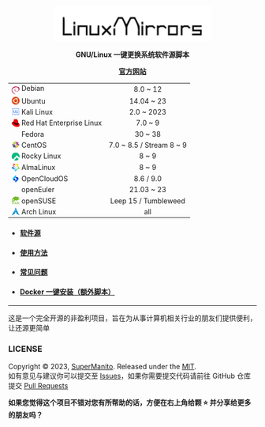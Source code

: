 <p align="center">
  <a href="https://linuxmirrors.cn">
    <img src="./docs/assets/images/logo.png" width="320" alt="Material for MkDocs">
  </a>
</p>
<p align="center">
  <strong>
    GNU/Linux 一键更换系统软件源脚本
  </strong>
</p>
<p align="center">
  <strong>
    <a href="https://linuxmirrors.cn">官方网站</a>
  </strong>
</p>

<table align="center">
<tr>
    <td><a href="https://www.debian.org" target="_blank"><img src="./docs/assets/images/icon/debian.svg" width="16" height="16" style="vertical-align: -0.45em"></a>&nbsp;Debian</td>
    <td align="center">8.0 ~ 12</td>
</tr>
<tr>
    <td><a href="https://cn.ubuntu.com" target="_blank"><img src="./docs/assets/images/icon/ubuntu.svg" width="16" height="16" style="vertical-align: -0.15em"></a>&nbsp;Ubuntu</td>
    <td align="center">14.04 ~ 23</td>
</tr>
<tr>
    <td><a href="https://www.kali.org" target="_blank"><img src="./docs/assets/images/icon/kali-linux.svg" width="16" height="16" style="vertical-align: -0.15em"></a>&nbsp;Kali Linux</td>
    <td align="center">2.0 ~ 2023</td>
</tr>
<tr>
    <td><a href="https://access.redhat.com/products/red-hat-enterprise-linux" target="_blank"><img src="./docs/assets/images/icon/redhat.svg" width="16" height="16" style="vertical-align: -0.15em"></a>&nbsp;Red Hat Enterprise Linux</td>
    <td align="center">7.0 ~ 9</td>
</tr>
<tr>
    <td><a href="https://fedoraproject.org/zh-Hans" target="_blank"><img src="./docs/assets/images/icon/fedora.ico" width="16" height="16" style="vertical-align: -0.15em"></a>&nbsp;Fedora</td>
    <td align="center">30 ~ 38</td>
</tr>
<tr>
    <td><a href="https://www.centos.org/centos-linux" target="_blank"><img src="./docs/assets/images/icon/centos.svg" width="16" height="16" style="vertical-align: -0.15em"></a>&nbsp;CentOS</td>
    <td align="center">7.0 ~ 8.5 / Stream 8 ~ 9</td>
</tr>
<tr>
    <td><a href="https://rockylinux.org/zh_CN" target="_blank"><img src="./docs/assets/images/icon/rocky-linux.svg" width="16" height="16" style="vertical-align: -0.25em"></a>&nbsp;Rocky Linux</td>
    <td align="center">8 ~ 9</td>
</tr>
<tr>
    <td><a href="https://almalinux.org/zh-hans" target="_blank"><img src="./docs/assets/images/icon/almalinux.svg" width="16" height="16" style="vertical-align: -0.25em"></a>&nbsp;AlmaLinux</td>
    <td align="center">8 ~ 9</td>
</tr>
<tr>
    <td><a href="https://www.opencloudos.org" target="_blank"><img src="./docs/assets/images/icon/opencloudos.png" width="16" height="16" style="vertical-align: -0.25em"></a>&nbsp;OpenCloudOS</td>
    <td align="center">8.6 / 9.0</td>
</tr>
<tr>
    <td><a href="https://www.openeuler.org/zh" target="_blank"><img src="./docs/assets/images/icon/openeuler.ico" width="16" height="16" style="vertical-align: -0.15em"></a>&nbsp;openEuler</td>
    <td align="center">21.03 ~ 23</td>
</tr>
<tr>
    <td><a href="https://www.opensuse.org" target="_blank"><img src="./docs/assets/images/icon/opensuse.svg" width="16" height="16" style="vertical-align: -0.15em"></a>&nbsp;openSUSE</td>
    <td align="center">Leep 15 / Tumbleweed</td>
</tr>
<tr>
    <td><a href="https://archlinux.org" target="_blank"><img src="./docs/assets/images/icon/arch-linux.ico" width="16" height="16" style="vertical-align: -0.15em"></a>&nbsp;Arch Linux</td>
    <td align="center">all</td>
</tr>
</table>

- #### [软件源](https://linuxmirrors.cn/mirrors)
- #### [使用方法](https://linuxmirrors.cn/use)
- #### [常见问题](https://linuxmirrors.cn/help)
- #### [Docker 一键安装（额外脚本）](https://linuxmirrors.cn/other)

***

这是一个完全开源的非盈利项目，旨在为从事计算机相关行业的朋友们提供便利，让还源更简单

### LICENSE

Copyright © 2023, [SuperManito](https://github.com/SuperManito). Released under the [MIT](https://github.com/SuperManito/LinuxMirrors/blob/main/LICENSE).  
如有意见与建议你可以提交至 [Issues](https://github.com/SuperManito/LinuxMirrors/issues)，如果你需要提交代码请前往 GitHub 仓库提交 [Pull Requests](https://github.com/SuperManito/LinuxMirrors/pulls)

__如果您觉得这个项目不错对您有所帮助的话，方便在右上角给颗 ⭐ 并分享给更多的朋友吗？__
